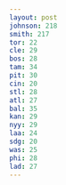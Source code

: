 ```yaml
---
layout: post
johnson: 218
smith: 217
tor: 22
cle: 29
bos: 28
tam: 34
pit: 30
cin: 20
stl: 28
atl: 27
bal: 35
kan: 29
nyy: 29
laa: 24
sdg: 20
was: 25
phi: 28
lad: 27
---
```


